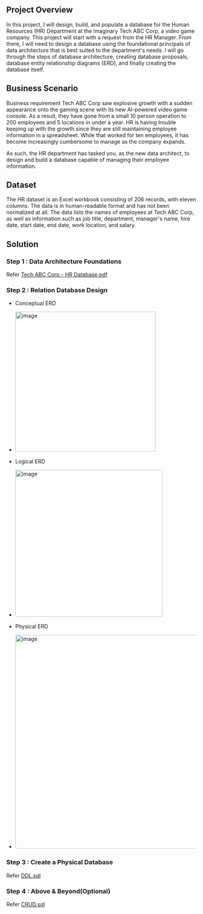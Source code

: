 ## Project Overview
In this project, I will design, build, and populate a database for the Human Resources (HR) Department at the imaginary Tech ABC Corp, a video game company. This project will start with a request from the HR Manager. From there, I will need to design a database using the foundational principals of data architecture that is best suited to the department's needs. I will go through the steps of database architecture, creating database proposals, database entity relationship diagrams (ERD), and finally creating the database itself.

## Business Scenario
Business requirement
Tech ABC Corp saw explosive growth with a sudden appearance onto the gaming scene with its new AI-powered video game console. As a result, they have gone from a small 10 person operation to 200 employees and 5 locations in under a year. HR is having trouble keeping up with the growth since they are still maintaining employee information in a spreadsheet. While that worked for ten employees, it has become increasingly cumbersome to manage as the company expands.

As such, the HR department has tasked you, as the new data architect, to design and build a database capable of managing their employee information.

## Dataset
The HR dataset is an Excel workbook consisting of 206 records, with eleven columns. The data is in human-readable format and has not been normalized at all. The data lists the names of employees at Tech ABC Corp, as well as information such as job title, department, manager's name, hire date, start date, end date, work location, and salary.

## Solution
### Step 1 : Data Architecture Foundations
Refer [Tech ABC Corp - HR Database.pdf](https://github.com/HockChong/Human-Resources-Database-Design/blob/main/Tech%20ABC%20Corp%20-%20HR%20Database.pdf)
### Step 2 : Relation Database Design
- Conceptual ERD
- <img width="371" alt="image" src="https://github.com/HockChong/Human-Resources-Database-Design/assets/64703507/b046d9a2-7161-4ad6-af1a-f468386994e7">

- Logical ERD
- <img width="389" alt="image" src="https://github.com/HockChong/Human-Resources-Database-Design/assets/64703507/69df1281-fbb2-4f26-bfc0-b1811a7ed50a">

- Physical ERD
- <img width="566" alt="image" src="https://github.com/HockChong/Human-Resources-Database-Design/assets/64703507/fc4ea8e2-971d-40c1-b166-309fd5488547">

### Step 3 : Create a Physical Database
Refer [DDL.sql](https://github.com/HockChong/Human-Resources-Database-Design/blob/main/DDL.sql)
### Step 4 : Above & Beyond(Optional)
Refer [CRUD.sql](https://github.com/HockChong/Human-Resources-Database-Design/blob/main/CRUD.sql)
